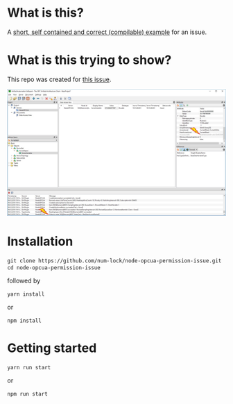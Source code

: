 # What is this?

A [short, self contained and correct (compilable) example](http://sscce.org/) for an issue.

# What is this trying to show?

This repo was created for [this issue](https://github.com/node-opcua/node-opcua/issues/569).

![screencap](screencap.jpg)

# Installation

```
git clone https://github.com/num-lock/node-opcua-permission-issue.git
cd node-opcua-permission-issue
```

followed by

```
yarn install
```

or

```
npm install
```

# Getting started

```
yarn run start
```

or

```
npm run start
```